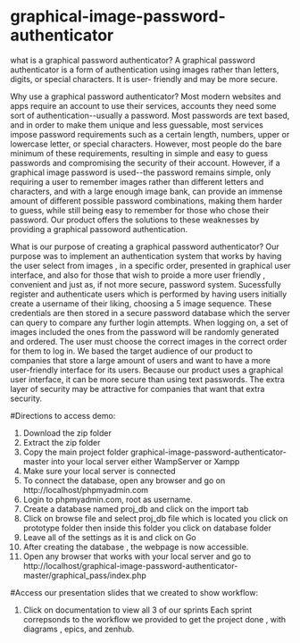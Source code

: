 # graphical-image-password-authenticator

what is a graphical password authenticator? 
A graphical password authenticator is a form of authentication using images rather than letters, digits, or special characters. It is user- friendly and may be more secure.

Why use a graphical password authenticator?
Most modern websites and apps require an account to use their services, accounts they need some sort of authentication--usually a password. 
Most passwords are text based, and in order to make them unique and less guessable, most services impose password requirements such as a certain length, numbers, 
upper or lowercase letter, or special characters. However, most people do the bare minimum of these requirements, resulting in simple and easy to guess passwords 
and compromising the security of their account.
However, if a graphical image password is used--the password remains simple, only requiring a user to remember images rather than different letters and characters, 
and with a large enough image bank, can provide an immense amount of different possible password combinations, 
making them harder to guess, while still being easy to remember for those who chose their password.
Our product offers the solutions to these weaknesses by providing a graphical passoword authentication.

What is our purpose of creating a graphical password authenticator?
Our purpose was to implement an authentication system 
that works by having the user select from images , in a specific order, presented in graphical user interface, and also for those that wish to proide a 
more user friendly , convenient and just as, if not more secure, password system. 
Sucessfully register and authenticate users which is  performed by having users initially create a username of their liking, 
choosing a 5 image sequence. These credentials are then stored in a secure password database which the server can query to compare any further login attempts. 
When logging on, a set of images included the ones from the password will be randomly generated and ordered. 
The user must choose the correct images in the correct order for them to log in.
We based the target audience of our product to companies that store a large amount of users and want to have a more user-friendly interface for its users. 
Because our product uses a graphical user interface, it can be more secure than using text passwords. 
The extra layer of security may be attractive for companies that want that extra security.

#Directions to access demo:
1. Download the zip folder
2. Extract the zip folder
3. Copy the main project folder graphical-image-password-authenticator-master into your local server either WampServer or Xampp
4. Make sure your local server is connected
5. To connect the database, open any browser and go on http://localhost/phpmyadmin.com
6. Login to phpmyadmin.com, root as username.
7. Create a database named proj_db and click on the import tab
8. Click on browse file and select proj_db file which is located you click on prototype folder then inside this folder you click on database folder
9. Leave all of the settings as it is and click on Go
10. After creating the database , the webpage is now accessible.
11. Open any browser that works with your local server and go to http://localhost/graphical-image-password-authenticator-master/graphical_pass/index.php


#Access our presentation slides that we created to show workflow:
1. Click on documentation to view all 3 of our sprints 
Each sprint correpsonds to the workflow we provided to get the project done , with diagrams , epics, and zenhub.
